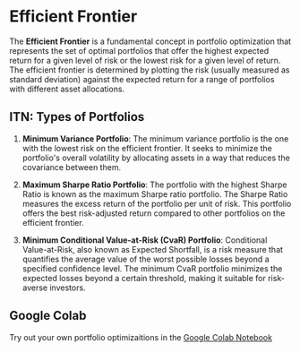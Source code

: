 # Efficient Frontier

The **Efficient Frontier** is a fundamental concept in portfolio optimization that represents the set of optimal portfolios that offer the highest expected return for a given level of risk or the lowest risk for a given level of return. The efficient frontier is determined by plotting the risk (usually measured as standard deviation) against the expected return for a range of portfolios with different asset allocations.

## ITN: Types of Portfolios

1. **Minimum Variance Portfolio**: The minimum variance portfolio is the one with the lowest risk on the efficient frontier. It seeks to minimize the portfolio's overall volatility by allocating assets in a way that reduces the covariance between them.

2. **Maximum Sharpe Ratio Portfolio**: The portfolio with the highest Sharpe Ratio is known as the maximum Sharpe ratio portfolio. The Sharpe Ratio measures the excess return of the portfolio per unit of risk. This portfolio offers the best risk-adjusted return compared to other portfolios on the efficient frontier.

3. **Minimum Conditional Value-at-Risk (CvaR) Portfolio**: Conditional Value-at-Risk, also known as Expected Shortfall, is a risk measure that quantifies the average value of the worst possible losses beyond a specified confidence level. The minimum CvaR portfolio minimizes the expected losses beyond a certain threshold, making it suitable for risk-averse investors.

## Google Colab
Try out your own portfolio optimizaitions in the [Google Colab Notebook](https://colab.research.google.com/drive/1OdxENVRrXQNh2Qu9r_C2K24c6S0EvYT3?usp=sharing)

